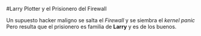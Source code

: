 #Larry Plotter y el Prisionero del Firewall

Un supuesto hacker maligno se salta el *Firewall* y se siembra el *kernel panic*
Pero resulta que el prisionero es familia de **Larry** y es de los buenos.
